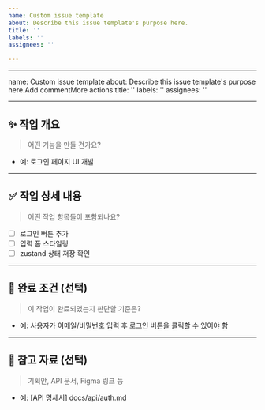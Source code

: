 ```yaml
---
name: Custom issue template
about: Describe this issue template's purpose here.
title: ''
labels: ''
assignees: ''

---
```


---
name: Custom issue template
about: Describe this issue template's purpose here.Add commentMore actions
title: ''
labels: ''
assignees: ''

---

## ✨ 작업 개요
> 어떤 기능을 만들 건가요?

- 예: 로그인 페이지 UI 개발

---

## ✅ 작업 상세 내용
> 어떤 작업 항목들이 포함되나요?

- [ ] 로그인 버튼 추가
- [ ] 입력 폼 스타일링
- [ ] zustand 상태 저장 확인

---

## 🎯 완료 조건 (선택)
> 이 작업이 완료되었는지 판단할 기준은?

- 예: 사용자가 이메일/비밀번호 입력 후 로그인 버튼을 클릭할 수 있어야 함

---

## 📎 참고 자료 (선택)
> 기획안, API 문서, Figma 링크 등

- 예: [API 명세서] docs/api/auth.md

